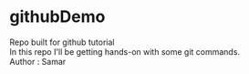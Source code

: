 # githubDemo
Repo built for github tutorial
<br>
In this repo I'll be getting hands-on with some git commands. 
<br>
Author : Samar
